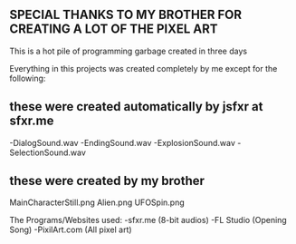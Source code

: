 ## SPECIAL THANKS TO MY BROTHER FOR CREATING A LOT OF THE PIXEL ART ##

This is a hot pile of programming garbage created in three days

Everything in this projects was created completely by me except for the following:
## these were created automatically by jsfxr at sfxr.me 
-DialogSound.wav
-EndingSound.wav
-ExplosionSound.wav
-SelectionSound.wav
## these were created by my brother
MainCharacterStill.png
Alien.png
UFOSpin.png

The Programs/Websites used:
-sfxr.me (8-bit audios)
-FL Studio (Opening Song)
-PixilArt.com (All pixel art)
